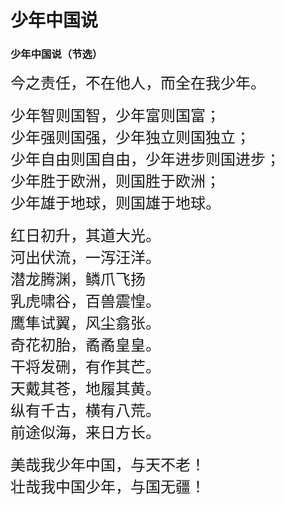 # 少年中国说


### 少年中国说（节选）
<font face="楷体" size=5>今之责任，不在他人，而全在我少年。</font><br/>
<br/>
<font face="楷体" size=5>少年智则国智，少年富则国富；</font><br/>
<font face="楷体" size=5>少年强则国强，少年独立则国独立；</font><br/>
<font face="楷体" size=5>少年自由则国自由，少年进步则国进步；</font><br/>
<font face="楷体" size=5>少年胜于欧洲，则国胜于欧洲；</font><br/>
<font face="楷体" size=5>少年雄于地球，则国雄于地球。</font><br/>
<br/>
<font face="楷体" size=5>红日初升，其道大光。</font><br/>
<font face="楷体" size=5>河出伏流，一泻汪洋。</font><br/>
<font face="楷体" size=5>潜龙腾渊，鳞爪飞扬</font><br/>
<font face="楷体" size=5>乳虎啸谷，百兽震惶。</font><br/>
<font face="楷体" size=5>鹰隼试翼，风尘翕张。</font><br/>
<font face="楷体" size=5>奇花初胎，矞矞皇皇。</font><br/>
<font face="楷体" size=5>干将发硎，有作其芒。</font><br/>
<font face="楷体" size=5>天戴其苍，地履其黄。</font><br/>
<font face="楷体" size=5>纵有千古，横有八荒。</font><br/>
<font face="楷体" size=5>前途似海，来日方长。</font><br/>
<br/>
<font face="楷体" size=5>美哉我少年中国，与天不老！</font><br/>
<font face="楷体" size=5>壮哉我中国少年，与国无疆！</font>






